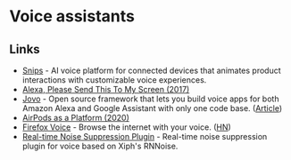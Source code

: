 # Voice assistants

## Links

- [Snips](https://snips.ai/) - AI voice platform for connected devices that animates product interactions with customizable voice experiences.
- [Alexa, Please Send This To My Screen (2017)](https://context-first.com/alexa-please-send-this-to-my-screen-6f4839eb415a)
- [Jovo](https://github.com/jovotech/jovo-framework) - Open source framework that lets you build voice apps for both Amazon Alexa and Google Assistant with only one code base. ([Article](https://context-first.com/introducing-jovo-v3-the-voice-layer-bf369db4808e))
- [AirPods as a Platform (2020)](https://julian.digital/2020/04/19/airpods-as-a-platform/)
- [Firefox Voice](https://voice.mozilla.org/firefox-voice/) - Browse the internet with your voice. ([HN](https://news.ycombinator.com/item?id=24096082))
- [Real-time Noise Suppression Plugin](https://github.com/werman/noise-suppression-for-voice) - Real-time noise suppression plugin for voice based on Xiph's RNNoise.
